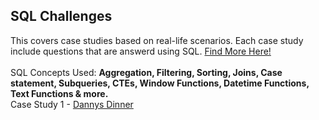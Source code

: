 ## SQL Challenges

This covers case studies based on real-life scenarios. Each case study include questions that are answerd using SQL. <a href="https://8weeksqlchallenge.com"> Find More Here! </a>
<br><br>SQL Concepts Used: <b>Aggregation, Filtering, Sorting, Joins, Case statement, Subqueries, CTEs, Window Functions, Datetime Functions, Text Functions & more.</b> 
<br>Case Study 1 - <a href="https://github.com/palak-kaur-sodhi/SQL-Challenges/tree/main/Dannys_dinner"> Dannys Dinner </a>
